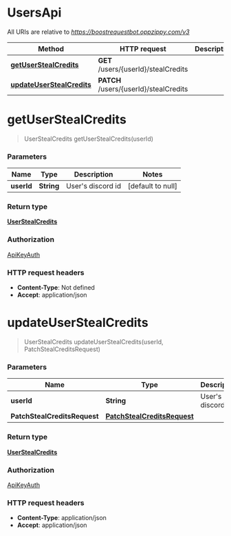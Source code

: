 # UsersApi

All URIs are relative to *https://boostrequestbot.oppzippy.com/v3*

| Method | HTTP request | Description |
|------------- | ------------- | -------------|
| [**getUserStealCredits**](UsersApi.md#getUserStealCredits) | **GET** /users/{userId}/stealCredits |  |
| [**updateUserStealCredits**](UsersApi.md#updateUserStealCredits) | **PATCH** /users/{userId}/stealCredits |  |


<a name="getUserStealCredits"></a>
# **getUserStealCredits**
> UserStealCredits getUserStealCredits(userId)



### Parameters

|Name | Type | Description  | Notes |
|------------- | ------------- | ------------- | -------------|
| **userId** | **String**| User&#39;s discord id | [default to null] |

### Return type

[**UserStealCredits**](../Models/UserStealCredits.md)

### Authorization

[ApiKeyAuth](../README.md#ApiKeyAuth)

### HTTP request headers

- **Content-Type**: Not defined
- **Accept**: application/json

<a name="updateUserStealCredits"></a>
# **updateUserStealCredits**
> UserStealCredits updateUserStealCredits(userId, PatchStealCreditsRequest)



### Parameters

|Name | Type | Description  | Notes |
|------------- | ------------- | ------------- | -------------|
| **userId** | **String**| User&#39;s discord id | [default to null] |
| **PatchStealCreditsRequest** | [**PatchStealCreditsRequest**](../Models/PatchStealCreditsRequest.md)|  | |

### Return type

[**UserStealCredits**](../Models/UserStealCredits.md)

### Authorization

[ApiKeyAuth](../README.md#ApiKeyAuth)

### HTTP request headers

- **Content-Type**: application/json
- **Accept**: application/json

